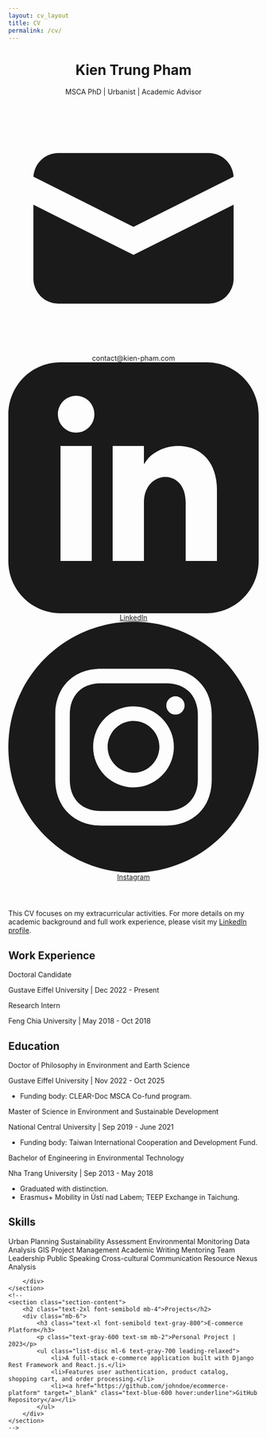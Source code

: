 ```yaml
---
layout: cv_layout 
title: CV
permalink: /cv/
---
```

<div class="container mx-auto p-6 bg-white shadow-lg rounded-lg my-8">
    <!-- Header Section -->
    <header class="text-center mb-8 pb-4 border-b-2 border-gray-200">
        <h1 class="text-5xl font-extrabold text-gray-900 mb-2">Kien Trung Pham</h1>
        <p class="text-lg text-gray-600 mb-4">MSCA PhD | Urbanist | Academic Advisor</p>
        <div class="flex flex-wrap justify-center gap-x-6 gap-y-2 text-gray-700 text-sm">
            <span class="flex items-center">
                <svg class="w-4 h-4 mr-1 text-gray-500" fill="currentColor" viewBox="0 0 20 20" xmlns="http://www.w3.org/2000/svg"><path d="M2.003 5.884L10 9.882l7.997-3.998A2 2 0 0016 4H4a2 2 0 00-1.997 1.884z"></path><path d="M18 8.118l-8 4-8-4V14a2 2 0 002 2h12a2 2 0 002-2V8.118z"></path></svg>
                contact@kien-pham.com
            </span>
            <a href="https://linkedin.com/in/phamkien" target="_blank" class="flex items-center hover:text-blue-600 transition-colors duration-200">
                <svg class="w-4 h-4 mr-1 text-gray-500" fill="currentColor" viewBox="0 0 24 24" xmlns="http://www.w3.org/2000/svg"><path d="M19 0h-14c-2.761 0-5 2.239-5 5v14c0 2.761 2.239 5 5 5h14c2.762 0 5-2.239 5-5v-14c0-2.761-2.238-5-5-5zm-11 19h-3v-11h3v11zm-1.5-12.268c-.966 0-1.75-.79-1.75-1.764s.784-1.764 1.75-1.764 1.75.79 1.75 1.764-.783 1.764-1.75 1.764zm13.5 12.268h-3v-5.604c0-3.368-4-3.113-4 0v5.604h-3v-11h3v1.765c1.396-2.586 7-2.777 7 2.476v6.759z"/></svg>
                LinkedIn
            </a>
            <a href="https://www.instagram.com/ray_theurbanist/" target="_blank" class="flex items-center hover:text-purple-600 transition-colors duration-200">
                <svg class="w-4 h-4 mr-1 text-gray-500" fill="currentColor" viewBox="0 0 24 24" xmlns="http://www.w3.org/2000/svg"><path d="M12 0c6.6274 0 12 5.3726 12 12s-5.3726 12-12 12S0 18.6274 0 12 5.3726 0 12 0zm3.115 4.5h-6.23c-2.5536 0-4.281 1.6524-4.3805 4.1552L4.5 8.8851v6.1996c0 1.3004.4234 2.4193 1.2702 3.2359.7582.73 1.751 1.1212 2.8818 1.1734l.2633.006h6.1694c1.3004 0 2.389-.4234 3.1754-1.1794.762-.734 1.1817-1.7576 1.2343-2.948l.0056-.2577V8.8851c0-1.2702-.4234-2.3589-1.2097-3.1452-.7338-.762-1.7575-1.1817-2.9234-1.2343l-.252-.0056zM8.9152 5.8911h6.2299c.9072 0 1.6633.2722 2.2076.8166.4713.499.7647 1.1758.8103 1.9607l.0063.2167v6.2298c0 .9375-.3327 1.6936-.877 2.2077-.499.4713-1.176.7392-1.984.7806l-.2237.0057H8.9153c-.9072 0-1.6633-.2722-2.2076-.7863-.499-.499-.7693-1.1759-.8109-2.0073l-.0057-.2306V8.885c0-.9073.2722-1.6633.8166-2.2077.4712-.4713 1.1712-.7392 1.9834-.7806l.2242-.0057h6.2299-6.2299zM12 8.0988c-2.117 0-3.871 1.7238-3.871 3.871A3.8591 3.8591 0 0 0 12 15.8408c2.1472 0 3.871-1.7541 3.871-3.871 0-2.117-1.754-3.871-3.871-3.871zm0 1.3911c1.3609 0 2.4798 1.119 2.4798 2.4799 0 1.3608-1.119 2.4798-2.4798 2.4798-1.3609 0-2.4798-1.119-2.4798-2.4798 0-1.361 1.119-2.4799 2.4798-2.4799zm4.0222-2.3589a.877.877 0 1 0 0 1.754.877.877 0 0 0 0-1.754z"/></svg>
                Instagram
            </a>
        </div>
    </header>
    <section class="section-content">
        <h2 class="text-2xl font-semibold mb-4 pb-4 border-b-2 border-gray-200"></h2>
        <p class="text-gray-700 leading-relaxed">
            This CV focuses on my extracurricular activities. For more details on my academic background and full work experience, please visit my <a href="https://linkedin.com/in/phamkien" target="_blank" class="text-blue-600 hover:underline">LinkedIn profile</a>.
        </p>
    </section>
    <section class="section-content">
        <h2 class="text-2xl font-semibold mb-4 pb-4 border-b-2 border-gray-200">Work Experience</h2>
        <div class="mb-6">
            <p class="font-semibold text-gray-600">Doctoral Candidate</p>
            <p class="text-gray-600 text-sm mb-2">Gustave Eiffel University | Dec 2022 - Present</p>
            <ul class="list-disc ml-6 text-gray-700 leading-relaxed">
            </ul>
        </div>
        <div class="mb-6">
            <p class="font-semibold text-gray-600">Research Intern</p>
            <p class="text-gray-600 text-sm mb-2">Feng Chia University | May 2018 - Oct 2018</p>
            <ul class="list-disc ml-6 text-gray-700 leading-relaxed">
            </ul>
        </div>
    </section>
    <section class="section-content">
        <h2 class="text-2xl font-semibold mb-4 pb-4 border-b-2 border-gray-200">Education</h2>
        <div class="mb-6">
            <p class="font-semibold text-gray-600">Doctor of Philosophy in Environment and Earth Science</p>
            <p class="text-gray-600 text-sm mb-2">Gustave Eiffel University | Nov 2022 - Oct 2025</p>
            <ul class="list-disc ml-6 text-gray-600 leading-relaxed">
                <li>Funding body: CLEAR-Doc MSCA Co-fund program.</li>
            </ul>
        </div>
        <div class="mb-6">
            <p class="font-semibold text-gray-600">Master of Science in Environment and Sustainable Development</p>
            <p class="text-gray-600 text-sm mb-2">National Central University | Sep 2019 - June 2021</p>
            <ul class="list-disc ml-6 text-gray-600 leading-relaxed">
                <li>Funding body: Taiwan International Cooperation and Development Fund.</li>
            </ul>
        </div>
        <div class="mb-6">
            <p class="font-semibold text-gray-600">Bachelor of Engineering in Environmental Technology</p>
            <p class="text-gray-600 text-sm mb-2">Nha Trang University | Sep 2013 - May 2018</p>
            <ul class="list-disc ml-6 text-gray-600 leading-relaxed">
                <li>Graduated with distinction.</li>
                <li>Erasmus+ Mobility in Ústí nad Labem; TEEP Exchange in Taichung.</li>
            </ul>
        </div>
    </section>
    <section class="section-content">
        <h2 class="text-2xl font-semibold mb-4 pb-4 border-b-2 border-gray-200">Skills</h2>
        <div class="flex flex-wrap gap-2">
            <span class="skill-badge">Urban Planning</span>
            <span class="skill-badge">Sustainability Assessment</span>
            <span class="skill-badge">Environmental Monitoring</span>
            <span class="skill-badge">Data Analysis</span>
            <span class="skill-badge">GIS</span>
            <span class="skill-badge">Project Management</span>
            <span class="skill-badge">Academic Writing</span>
            <span class="skill-badge">Mentoring</span>
            <span class="skill-badge">Team Leadership</span>
            <span class="skill-badge">Public Speaking</span>
            <span class="skill-badge">Cross-cultural Communication</span>
            <span class="skill-badge">Resource Nexus Analysis</span>
            
        </div>
    </section>
    <!--
    <section class="section-content">
        <h2 class="text-2xl font-semibold mb-4">Projects</h2>
        <div class="mb-6">
            <h3 class="text-xl font-semibold text-gray-800">E-commerce Platform</h3>
            <p class="text-gray-600 text-sm mb-2">Personal Project | 2023</p>
            <ul class="list-disc ml-6 text-gray-700 leading-relaxed">
                <li>A full-stack e-commerce application built with Django Rest Framework and React.js.</li>
                <li>Features user authentication, product catalog, shopping cart, and order processing.</li>
                <li><a href="https://github.com/johndoe/ecommerce-platform" target="_blank" class="text-blue-600 hover:underline">GitHub Repository</a></li>
            </ul>
        </div>
    </section>
    -->
</div>
